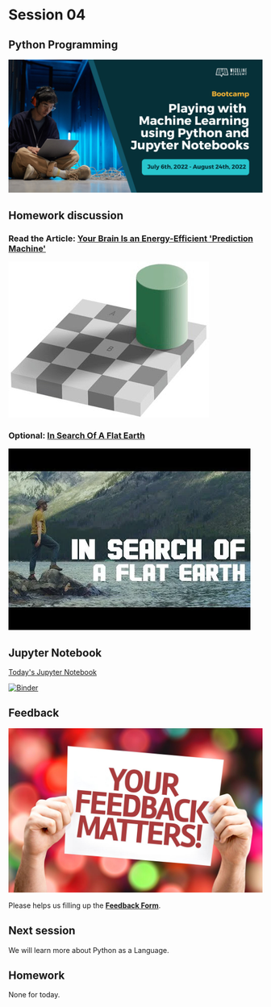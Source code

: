# Session 04

## Python Programming

![Course Hero](images/hero.png)

## Homework discussion

### Read the Article: [Your Brain Is an Energy-Efficient 'Prediction Machine'](https://www.wired.com/story/your-brain-is-an-energy-efficient-prediction-machine/)

![Article Image](images/illusion.png)

### Optional: [In Search Of A Flat Earth](https://www.youtube.com/watch?v=JTfhYyTuT44)

![Flat Earth Image](images/flat-earth.webp)

## Jupyter Notebook

[Today's Jupyter Notebook](./programming.ipynb)

[![Binder](https://mybinder.org/badge_logo.svg)](https://mybinder.org/v2/gh/WizelineIntroToPythonML/05-python/HEAD?labpath=programming.ipynb)

## Feedback

![Your Feedback Matters](images/feedback.png)

Please helps us filling up the **[Feedback Form](https://docs.google.com/forms/d/e/1FAIpQLSf-yrrCkg66KFFimIk62me8jkSybb9wY1tdqhuRNKG1pchk5w/viewform)**.

## Next session

We will learn more about Python as a Language.

## Homework

None for today.
